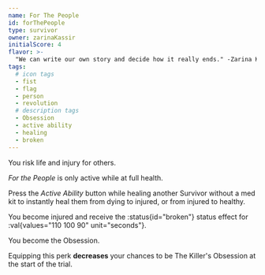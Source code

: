 ```yaml
---
name: For The People
id: forThePeople
type: survivor
owner: zarinaKassir
initialScore: 4
flavor: >-
  "We can write our own story and decide how it really ends." -Zarina Kassir
tags:
  # icon tags
  - fist
  - flag
  - person
  - revolution
  # description tags
  - Obsession
  - active ability
  - healing
  - broken
---
```


You risk life and injury for others.

_For the People_ is only active while at full health.

Press the _Active Ability_ button while healing another Survivor without a med kit to instantly heal them from dying to injured, or from injured to healthy.

You become injured and receive the :status{id="broken"} status effect for :val{values="110 100 90" unit="seconds"}.

You become the Obsession.

Equipping this perk **decreases** your chances to be The Killer's Obsession at the start of the trial.
